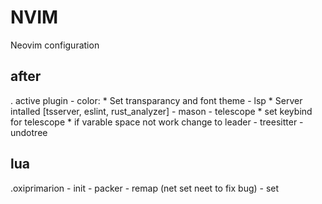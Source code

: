 # NVIM 
Neovim configuration 

## after
  . active plugin
    - color:
      * Set transparancy and font theme
    - lsp
      * Server intalled [tsserver, eslint, rust_analyzer]
    - mason
    - telescope
      * set keybind for telescope 
      * if varable space not work change to leader
    - treesitter
    - undotree

## lua
  .oxiprimarion
    - init
    - packer
    - remap (net set neet to fix bug)
    - set


